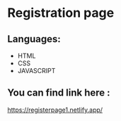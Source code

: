 # Registration page

## Languages:
* HTML
* CSS
* JAVASCRIPT
## You can find link here :
https://registerpage1.netlify.app/



